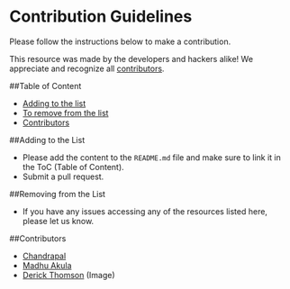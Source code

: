 # Contribution Guidelines

Please follow the instructions below to make a contribution.

This resource was made by the developers and hackers alike! We appreciate and recognize all [contributors](#contributors).

##Table of Content

- [Adding to the list](#adding-to-the-list)
- [To remove from the list](#to-remove-from-the-list)
- [Contributors](#contributors)

##Adding to the List

- Please add the content to the `README.md` file and make sure to link it in the ToC (Table of Content).
- Submit a pull request.

##Removing from the List

- If you have any issues accessing any of the resources listed here, please let us know.

##Contributors

- [Chandrapal](https://github.com/Chan9390)
- [Madhu Akula](https://www.github.com/madhuakula)
- [Derick Thomson](https://www.facebook.com/derick.thomson) (Image)

